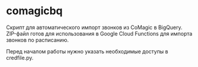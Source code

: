 # comagicbq
Скрипт для автоматического импорт звонков из CoMagic в BigQuery.
ZIP-файл готов для использования в Google Cloud Functions для импорта звонков по расписанию.

Перед началом работы нужно указать необходимые доступы в credfile.py. 

